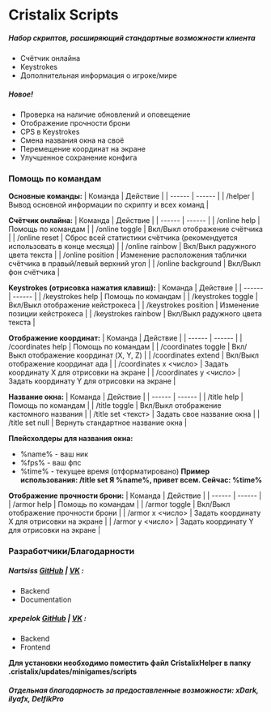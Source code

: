 # Cristalix Scripts

##### Набор скриптов, расширяющий стандартные возможности клиента
  - Счётчик онлайна
  - Keystrokes
  - Дополнительная информация о игроке/мире

##### Новое!
  - Проверка на наличие обновлений и оповещение
  - Отображение прочности брони
  - CPS в Keystrokes
  - Смена названия окна на своё
  - Перемещение координат на экране
  - Улучшенное сохранение конфига

### Помощь по командам
**Основные команды:**
| Команда | Действие |
| ------ | ------ |
| /helper | Вывод основной информации по скрипту и всех команд |

**Счётчик онлайна:**
| Команда | Действие |
| ------ | ------ |
| /online help | Помощь по командам |
| /online toggle | Вкл/Выкл отображение счётчика |
| /online reset | Сброс всей статистики счётчика (рекомендуется использовать в конце месяца) |
| /online rainbow | Вкл/Выкл радужного цвета текста |
| /online position | Изменение расположения таблички счётчика в правый/левый верхний угол |
| /online background | Вкл/Выкл фон счётчика |

**Keystrokes (отрисовка нажатия клавиш):**
| Команда | Действие |
| ------ | ------ |
| /keystrokes help | Помощь по командам |
| /keystrokes toggle | Вкл/Выкл отображение кейстрокеса |
| /keystrokes position | Изменение позиции кейстрокеса |
| /keystrokes rainbow | Вкл/Выкл радужного цвета текста |

**Отображение координат:**
| Команда | Действие |
| ------ | ------ |
| /coordinates help | Помощь по командам |
| /coordinates toggle | Вкл/Выкл отображение координат (X, Y, Z) |
| /coordinates extend | Вкл/Выкл отображение координат ада |
| /coordinates x <число> | Задать координату X для отрисовки на экране |
| /coordinates y <число> | Задать координату Y для отрисовки на экране |

**Название окна:**
| Команда | Действие |
| ------ | ------ |
| /title help | Помощь по командам |
| /title toggle | Вкл/Выкл отображение кастомного названия |
| /title set <текст> | Задать свое название окна |
| /title set null | Вернуть стандартное название окна |

**Плейсхолдеры для названия окна:**
- %name% - ваш ник
- %fps% - ваш фпс
- %time% - текущее время (отформатировано)
**Пример использования: /title set Я %name%, привет всем. Сейчас: %time%**

**Отображение прочности брони:**
| Команда | Действие |
| ------ | ------ |
| /armor help | Помощь по командам |
| /armor toggle | Вкл/Выкл отображение прочности брони |
| /armor x <число> | Задать координату X для отрисовки на экране |
| /armor y <число> | Задать координату Y для отрисовки на экране |

### Разработчики/Благодарности
##### **Nartsiss [GitHub](https://github.com/Nartsissov/) | [VK](https://vk.com/nartsisss/)  :**
- Backend
- Documentation
##### **xpepelok [GitHub](https://github.com/xpepelok/) | [VK](https://vk.com/xpepelok/)  :**
- Backend
- Frontend

**Для установки необходимо поместить файл CristalixHelper в папку .cristalix/updates/minigames/scripts**

##### Отдельная благодарность за предоставленные возможности: **xDark, ilyafx, DelfikPro**
